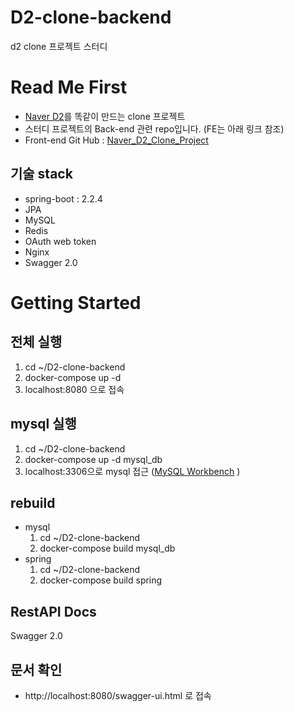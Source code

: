 # D2-clone-backend
d2 clone 프로젝트 스터디

# Read Me First
* [Naver D2](d2.naver.com)를 똑같이 만드는 clone 프로젝트
* 스터디 프로젝트의 Back-end 관련 repo입니다. (FE는 아래 링크 참조)
* Front-end Git Hub : [Naver_D2_Clone_Project](https://github.com/programmer-sjk/Naver_D2_Clone_Project.git)

## 기술 stack
* spring-boot : 2.2.4
* JPA
* MySQL
* Redis
* OAuth web token
* Nginx
* Swagger 2.0

# Getting Started

## 전체 실행
1. cd ~/D2-clone-backend
1. docker-compose up -d
1. localhost:8080 으로 접속
## mysql 실행
1. cd ~/D2-clone-backend
1. docker-compose up -d mysql_db
1. localhost:3306으로 mysql 접근 ([MySQL Workbench](https://www.mysql.com/products/workbench/) )
## rebuild
* mysql
    1. cd ~/D2-clone-backend 
    1. docker-compose build mysql_db
* spring
    1. cd ~/D2-clone-backend 
    1. docker-compose build spring
## RestAPI Docs
Swagger 2.0 
## 문서 확인
* http://localhost:8080/swagger-ui.html 로 접속 
